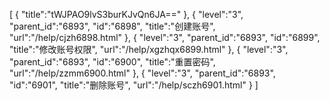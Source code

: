 [
	{
		"title":"tWJPAO9lvS3burKJvQn6JA=="
	},
	{
		"level":"3",
		"parent_id":"6893",
		"id":"6898",
		"title":"创建账号",
		"url":"/help/cjzh6898.html"
	},
	{
		"level":"3",
		"parent_id":"6893",
		"id":"6899",
		"title":"修改账号权限",
		"url":"/help/xgzhqx6899.html"
	},
	{
		"level":"3",
		"parent_id":"6893",
		"id":"6900",
		"title":"重置密码",
		"url":"/help/zzmm6900.html"
	},
	{
		"level":"3",
		"parent_id":"6893",
		"id":"6901",
		"title":"删除账号",
		"url":"/help/sczh6901.html"
	}
]
